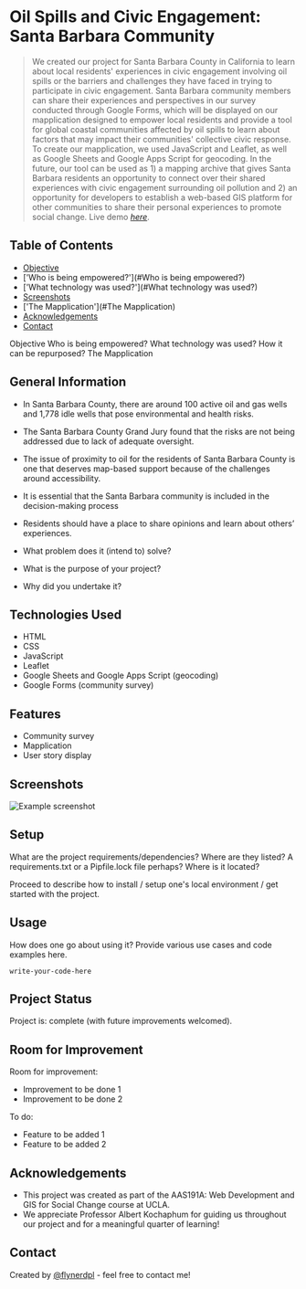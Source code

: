 # Oil Spills and Civic Engagement: Santa Barbara Community
> We created our project for Santa Barbara County in California to learn about local residents' experiences in civic engagement involving oil spills or the barriers and challenges they have faced in trying to participate in civic engagement. Santa Barbara community members can share their experiences and perspectives in our survey conducted through Google Forms, which will be displayed on our mapplication designed to empower local residents and provide a tool for global coastal communities affected by oil spills to learn about factors that may impact their communities' collective civic response. To create our mapplication, we used JavaScript and Leaflet, as well as Google Sheets and Google Apps Script for geocoding. In the future, our tool can be used as 1) a mapping archive that gives Santa Barbara residents an opportunity to connect over their shared experiences with civic engagement surrounding oil pollution and 2) an opportunity for developers to establish a web-based GIS platform for other communities to share their personal experiences to promote social change.
> Live demo [_here_](https://www.example.com). <!-- If you have the project hosted somewhere, include the link here. -->

## Table of Contents
* [Objective](#Objective)
* ['Who is being empowered?'](#Who is being empowered?)
* ['What technology was used?'](#What technology was used?)
* [Screenshots](#screenshots)
* ['The Mapplication'](#The Mapplication)
* [Acknowledgements](#acknowledgements)
* [Contact](#contact)
<!-- * [License](#license) -->

Objective
Who is being empowered?
What technology was used?
How it can be repurposed?
The Mapplication
## General Information
- In Santa Barbara County, there are around 100 active oil and gas wells and 1,778 idle wells that pose environmental and health risks.
- The Santa Barbara County Grand Jury found that the risks are not being addressed due to lack of adequate oversight.
- The issue of proximity to oil for the residents of Santa Barbara County is one that deserves map-based support because of the challenges around accessibility.
- It is essential that the Santa Barbara community is included in the decision-making process
- Residents should have a place to share opinions and learn about others’ experiences. 

- What problem does it (intend to) solve?
- What is the purpose of your project?
- Why did you undertake it?
<!-- You don't have to answer all the questions - just the ones relevant to your project. -->


## Technologies Used
- HTML
- CSS
- JavaScript
- Leaflet
- Google Sheets and Google Apps Script (geocoding)
- Google Forms (community survey)


## Features
- Community survey
- Mapplication
- User story display


## Screenshots
![Example screenshot](./img/screenshot.png)
<!-- If you have screenshots you'd like to share, include them here. -->


## Setup
What are the project requirements/dependencies? Where are they listed? A requirements.txt or a Pipfile.lock file perhaps? Where is it located?

Proceed to describe how to install / setup one's local environment / get started with the project.


## Usage
How does one go about using it?
Provide various use cases and code examples here.

`write-your-code-here`


## Project Status
Project is: complete (with future improvements welcomed).


## Room for Improvement
Room for improvement:
- Improvement to be done 1
- Improvement to be done 2

To do:
- Feature to be added 1
- Feature to be added 2


## Acknowledgements
- This project was created as part of the AAS191A: Web Development and GIS for Social Change course at UCLA.
- We appreciate Professor Albert Kochaphum for guiding us throughout our project and for a meaningful quarter of learning!


## Contact
Created by [@flynerdpl](https://www.flynerd.pl/) - feel free to contact me!
